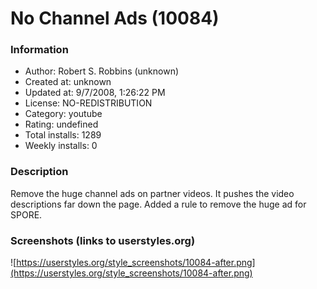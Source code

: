 # No Channel Ads (10084)

### Information
- Author: Robert S. Robbins (unknown)
- Created at: unknown
- Updated at: 9/7/2008, 1:26:22 PM
- License: NO-REDISTRIBUTION
- Category: youtube
- Rating: undefined
- Total installs: 1289
- Weekly installs: 0


### Description
Remove the huge channel ads on partner videos. It pushes the video descriptions far down the page. Added a rule to remove the huge ad for SPORE.


### Screenshots (links to userstyles.org)
![https://userstyles.org/style_screenshots/10084-after.png](https://userstyles.org/style_screenshots/10084-after.png)


